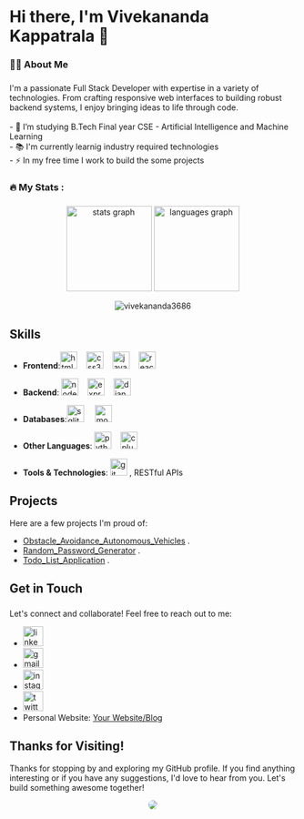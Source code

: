 # Hi there, I'm Vivekananda Kappatrala 👋

###

<h3 align="left">👩‍💻  About Me</h3>

###

<p align="left">I'm a passionate Full Stack Developer with expertise in a variety of technologies. From crafting responsive web interfaces to building robust backend systems, I enjoy bringing ideas to life through code.<br><br>- 🔭 I’m studying B.Tech Final year CSE - Artificial Intelligence and Machine Learning<br>- 📚 I'm currently learnig industry required technologies <br>- ⚡ In my free time I work to build the some projects</p>

###

<h3 align="left">🔥   My Stats :</h3>

###

<div align="center">
  <img src="https://github-readme-stats.vercel.app/api?username=vivekananda3686&hide_title=false&hide_rank=false&show_icons=true&include_all_commits=true&count_private=true&disable_animations=false&theme=dracula&locale=en&hide_border=false" height="150" alt="stats graph"  />
  <img src="https://github-readme-stats.vercel.app/api/top-langs?username=vivekananda3686&locale=en&hide_title=false&layout=compact&card_width=320&langs_count=5&theme=dracula&hide_border=false" height="150" alt="languages graph"  />
  <div>
    <p><img align="center" src="https://github-readme-streak-stats.herokuapp.com/?user=vivekananda3686&hide_title=false&hide_rank=false&show_icons=true&include_all_commits=true&count_private=true&disable_animations=false&theme=dracula&locale=en&hide_border=false" alt="vivekananda3686" /></p>
  </div>
</div>




###

## Skills

- **Frontend**:<img src="https://cdn.jsdelivr.net/gh/devicons/devicon/icons/html5/html5-original.svg" height="30" alt="html5 logo"  />
<img width="12" /><img src="https://cdn.jsdelivr.net/gh/devicons/devicon/icons/css3/css3-original.svg" height="30" alt="css3 logo"  />
  <img width="12" /><img src="https://cdn.jsdelivr.net/gh/devicons/devicon/icons/javascript/javascript-original.svg" height="30" alt="javascript logo"  />
  <img width="12" /><img src="https://cdn.jsdelivr.net/gh/devicons/devicon/icons/react/react-original.svg" height="30" alt="react logo"  />
  <img width="12" />
  
- **Backend**: <img src="https://skillicons.dev/icons?i=nodejs" height="30" alt="nodejs logo"  />
  <img width="12" /><img src="https://skillicons.dev/icons?i=express" height="30" alt="express logo"  />
  <img width="12" /><img src="https://skillicons.dev/icons?i=django" height="30" alt="django logo"  />
  <img width="12" />

- **Databases**:<img src="https://skillicons.dev/icons?i=sqlite" height="30" alt="sqlite logo"  />
  <img width="12" />
  <img src="https://skillicons.dev/icons?i=mongodb" height="30" alt="mongodb logo"  />
  <img width="12" />

- **Other Languages**: <img src="https://skillicons.dev/icons?i=py" height="30" alt="python logo"  />
  <img width="12" /><img src="https://skillicons.dev/icons?i=cpp" height="30" alt="cplusplus logo"  />
  <img width="12" />


- **Tools & Technologies**: <img src="https://skillicons.dev/icons?i=git" height="30" alt="git logo"  />
, RESTful APIs

## Projects

Here are a few projects I'm proud of:

- [Obstacle_Avoidance_Autonomous_Vehicles](https://github.com/vivekananda3686/Obstacle_Avoidance_Autonomous_Vehicles) .
- [Random_Password_Generator](https://github.com/vivekananda3686/Random_Password_Generator) .
- [Todo_List_Application](https://github.com/vivekananda3686/Todo_List_Application) .




## Get in Touch


###
Let's connect and collaborate! Feel free to reach out to me:

- <a href="https://www.linkedin.com/in/vivekananda-kappatrala/"><img src="https://img.shields.io/static/v1?message=LinkedIn&logo=linkedin&label=&color=0077B5&logoColor=white&labelColor=&style=for-the-badge" height="35" alt="linkedin logo"  /></a>
- <a href="vivekananda3686@gmail.com"><img src="https://img.shields.io/static/v1?message=Gmail&logo=gmail&label=&color=D14836&logoColor=white&labelColor=&style=for-the-badge" height="35" alt="gmail logo"  /></a>
-  <a href="https://www.instagram.com/its_me_vivek__nandu/?hl=en"><img src="https://img.shields.io/static/v1?message=Instagram&logo=instagram&label=&color=E4405F&logoColor=white&labelColor=&style=for-the-badge" height="35" alt="instagram logo"  /></a>
- <a href="https://twitter.com/vivekananda3686"><img src="https://img.shields.io/static/v1?message=Twitter&logo=twitter&label=&color=1DA1F2&logoColor=white&labelColor=&style=for-the-badge" height="35" alt="twitter logo"  /></a>
- Personal Website: [Your Website/Blog](personal_website_link)

## Thanks for Visiting!

Thanks for stopping by and exploring my GitHub profile. If you find anything interesting or if you have any suggestions, I'd love to hear from you. Let's build something awesome together!

<!-- Add any additional images or banners to enhance the README -->
<p align="center">
  <img src="https://avatars.githubusercontent.com/u/114124950?v=4" style="border-radius: 50%; alt="Additional Image">
</p>

###
